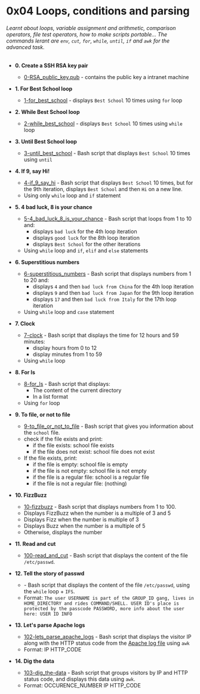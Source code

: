# 0x04 Loops, conditions and parsing
###### Learnt about loops, variable assignment and arithmetic, comparison operators, file test operators, how to make scripts portable... The commands lerant are `env`, `cut`, `for`, `while`, `until`, `if` and `awk` for the advanced task.

* **0. Create a SSH RSA key pair**
	* [0-RSA_public_key.pub](./0-RSA_public_key.pub) - contains the public key a intranet machine

* **1. For Best School loop**
	* [1-for_best_school](./1-for_best_school) - displays `Best School` 10 times using `for` loop

* **2. While Best School loop**
	* [2-while_best_school](./2-while_best_school) - displays `Best School` 10 times using `while` loop

* **3. Until Best School loop**
	* [3-until_best_school](./3-until_best_school) - Bash script that displays `Best School` 10 times using `until`

* **4. If 9, say Hi!**
	* [4-if_9_say_hi](./4-if_9_say_hi) - Bash script that displays `Best School` 10 times, but for the 9th iteration, displays `Best School` and then `Hi` on a new line.
	* Using only `while` loop and `if` statement

* **5. 4 bad luck, 8 is your chance**
	* [5-4_bad_luck_8_is_your_chance](./5-4_bad_luck_8_is_your_chance) - Bash script that loops from 1 to 10 and:
		* displays `bad luck` for the 4th loop iteration
		* displays `good luck` for the 8th loop iteration
		* displays `Best School` for the other iterations
	* Using `while` loop and `if`, `elif` and `else` statements

* **6. Superstitious numbers**
	* [6-superstitious_numbers](./6-superstitious_numbers) - Bash script that displays numbers from 1 to 20 and:
		* displays `4` and then `bad luck from China` for the 4th loop iteration
		* displays `9` and then `bad luck from Japan` for the 9th loop iteration
		* displays `17` and then `bad luck from Italy` for the 17th loop iteration
	* Using `while` loop and `case` statement

* **7. Clock**
	* [7-clock](./7-clock) - Bash script that displays the time for 12 hours and 59 minutes:
		* display hours from 0 to 12
		* display minutes from 1 to 59
	* Using `while` loop

* **8. For ls**
	* [8-for_ls](./8-for_ls) - Bash script that displays:
		* The content of the current directory
		* In a list format
	* Using `for` loop

* **9. To file, or not to file**
	* [9-to_file_or_not_to_file](./9-to_file_or_not_to_file) - Bash script that gives you information about the `school` file.
	* check if the file exists and print:
		* if the file exists: school file exists
		* if the file does not exist: school file does not exist
	* If the file exists, print:
		* if the file is empty: school file is empty
		* if the file is not empty: school file is not empty
		* if the file is a regular file: school is a regular file
		* if the file is not a regular file: (nothing)

* **10. FizzBuzz**
	* [10-fizzbuzz](./10-fizzbuzz) - Bash script that displays numbers from 1 to 100.
	* Displays FizzBuzz when the number is a multiple of 3 and 5
	* Displays Fizz when the number is multiple of 3
	* Displays Buzz when the number is a multiple of 5
	* Otherwise, displays the number

* **11. Read and cut**
	* [100-read_and_cut](./100-read_and_cut) - Bash script that displays the content of the file `/etc/passwd`.

* **12. Tell the story of passwd**
	* []() - Bash script that displays the content of the file `/etc/passwd`, using the `while` loop + `IFS`.
	* Format: `The user USERNAME is part of the GROUP_ID gang, lives in HOME_DIRECTORY and rides COMMAND/SHELL. USER ID's place is protected by the passcode PASSWORD, more info about the user here: USER ID INFO`

* **13. Let's parse Apache logs**
	* [102-lets_parse_apache_logs](./102-lets_parse_apache_logs) - Bash script that displays the visitor IP along with the HTTP status code from the [Apache log file](./apache-access.log) using `awk`
	* Format: IP HTTP_CODE

* **14. Dig the data**
	* [103-dig_the-data](./103-dig_the-data) - Bash script that groups visitors by IP and HTTP status code, and displays this data using `awk`.
	* Format: OCCURENCE_NUMBER IP HTTP_CODE
